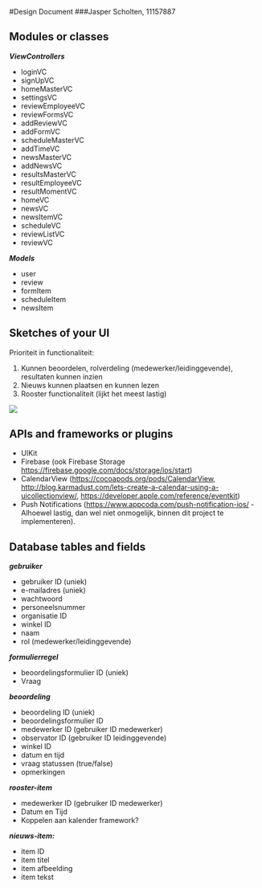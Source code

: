 #Design Document
###Jasper Scholten, 11157887

## Modules or classes
***ViewControllers***
- loginVC
- signUpVC
- homeMasterVC
- settingsVC
- reviewEmployeeVC
- reviewFormsVC
- addReviewVC
- addFormVC
- scheduleMasterVC
- addTimeVC
- newsMasterVC
- addNewsVC
- resultsMasterVC
- resultEmployeeVC
- resultMomentVC
- homeVC
- newsVC
- newsItemVC
- scheduleVC
- reviewListVC
- reviewVC

***Models***
- user
- review
- formItem
- scheduleItem
- newsItem

## Sketches of your UI

Prioriteit in functionaliteit:

1. Kunnen beoordelen, rolverdeling (medewerker/leidinggevende), resultaten kunnen inzien
2. Nieuws kunnen plaatsen en kunnen lezen
3. Rooster functionaliteit (lijkt het meest lastig)

<img src="https://github.com/jasperscholten/programmeerproject/blob/master/doc/AdvancedSketches.jpg"></br>

## APIs and frameworks or plugins
- UIKit
- Firebase (ook Firebase Storage https://firebase.google.com/docs/storage/ios/start)
- CalendarView (https://cocoapods.org/pods/CalendarView, http://blog.karmadust.com/lets-create-a-calendar-using-a-uicollectionview/, https://developer.apple.com/reference/eventkit)
- Push Notifications (https://www.appcoda.com/push-notification-ios/ - Alhoewel lastig, dan wel niet onmogelijk, binnen dit project te implementeren).

## Database tables and fields

***gebruiker***
- gebruiker ID (uniek)
- e-mailadres (uniek)
- wachtwoord
- personeelsnummer
- organisatie ID
- winkel ID
- naam
- rol (medewerker/leidinggevende)

***formulierregel***
- beoordelingsformulier ID (uniek)
- Vraag

***beoordeling***
- beoordeling ID (uniek)
- beoordelingsformulier ID
- medewerker ID (gebruiker ID medewerker)
- observator ID (gebruiker ID leidinggevende)
- winkel ID
- datum en tijd
- vraag statussen (true/false)
- opmerkingen

***rooster-item***
- medewerker ID (gebruiker ID medewerker)
- Datum en Tijd
- Koppelen aan kalender framework?

***nieuws-item:***
- item ID
- item titel
- item afbeelding
- item tekst

